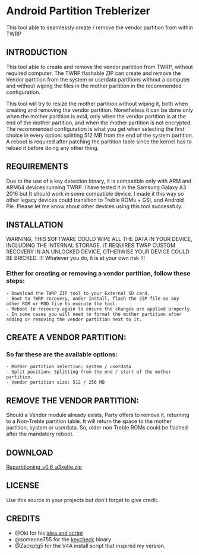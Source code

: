 # Android Partition Treblerizer

This tool able to seamlessly create / remove the vendor partition from within TWRP

## INTRODUCTION

This tool able to create and remove the vendor partition from TWRP, without required computer.
The TWRP flashable ZIP can create and remove the Vendor partition from the system or userdata
partitions without a computer and without wiping the files in the mother partition in the
recommended configuration.

This tool will try to resize the mother partition without wiping it, both when creating and
removing the vendor partition. Nonetheless it can be done only when the mother partition is ext4,
only when the vendor partition is at the end of the mother partition, and when the mother partition
is not encrypted. The recommended configuration is what you get when selecting the first choice
in every option: splitting 512 MB from the end of the system partition. A reboot is required after
patching the partition table since the kernel has to reload it before doing any other thing.

## REQUIREMENTS

Due to the use of a key detection binary, it is compatible only with ARM and ARM64 devices
running TWRP. I have tested it in the Samsung Galaxy A3 2016 but It should work in some
compatible device. I made it this way so other legacy devices could transition to Treble
ROMs + GSI, and Android Pie. Please let me know about other devices using this tool successfuly.

## INSTALLATION

WARNING, THIS SOFTWARE COULD WIPE ALL THE DATA IN YOUR DEVICE, INCLUDING THE INTERNAL STORAGE.
IT REQUIRES TWRP CUSTOM RECOVERY IN AN UNLOCKED DEVICE, OTHERWISE YOUR DEVICE COULD BE BRICKED.
!!! Whatever you do, it is at your own risk !!!


### Either for creating or removing a vendor partition, follow these steps:

    - Download the TWRP ZIP tool to your External SD card.
    - Boot to TWRP recovery, under Install, flash the ZIP file as any other ROM or MOD file to execute the tool.
    - Reboot to recovery again to ensure the changes are applied properly.
    - In some cases you will need to format the mother partition after adding or removing the vendor partition next to it.

## CREATE A VENDOR PARTITION:

### So far these are the available options:

    - Mother partition selection: system / userdata
    - Split position: Splitting from the end / start of the mother partition.
    - Vendor partition size: 512 / 256 MB

## REMOVE THE VENDOR PARTITION:

Should a Vendor module already exists, Party offers to remove it, returning to a Non-Treble
partition table. It will return the space to the mother partition, system or userdata. So,
older non Treble ROMs could be flashed after the mandatory reboot.

## DOWNLOAD
[Repartitioning_v0.6_a3xelte.zip](https://github.com/alexax66/Treblerizer/raw/master/Download/Repartitioning_v0.6_a3xelte.zip)

## LICENSE
Use this source in your projects but don't forget to give credit.

## CREDITS
- @Oki for his [idea and script](https://forum.xda-developers.com/axon-7/development/tool-party-v0-1-vendor-partition-t3831517)
- @someone755 for the [keycheck](https://github.com/someone755/kerneller/blob/master/extract/tools/keycheck) binary
- @Zackptg5 for the V4A install script that inspired my version.
